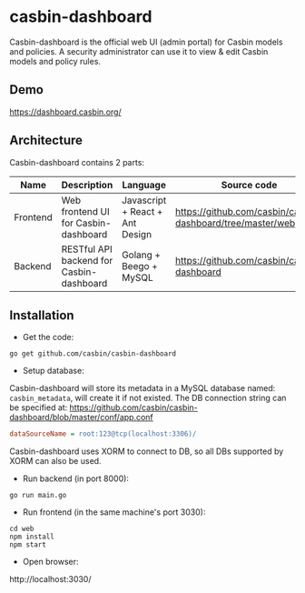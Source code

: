 casbin-dashboard
====

Casbin-dashboard is the official web UI (admin portal) for Casbin models and policies. A security administrator can use it to view & edit Casbin models and policy rules.

## Demo

https://dashboard.casbin.org/

## Architecture

Casbin-dashboard contains 2 parts:

Name | Description | Language | Source code
----|------|----|----
Frontend | Web frontend UI for Casbin-dashboard | Javascript + React + Ant Design | https://github.com/casbin/casbin-dashboard/tree/master/web
Backend | RESTful API backend for Casbin-dashboard | Golang + Beego + MySQL | https://github.com/casbin/casbin-dashboard

## Installation

- Get the code:

```shell
go get github.com/casbin/casbin-dashboard
```

- Setup database:

Casbin-dashboard will store its metadata in a MySQL database named: `casbin_metadata`, will create it if not existed. The DB connection string can be specified at: https://github.com/casbin/casbin-dashboard/blob/master/conf/app.conf

```ini
dataSourceName = root:123@tcp(localhost:3306)/
```

Casbin-dashboard uses XORM to connect to DB, so all DBs supported by XORM can also be used.

- Run backend (in port 8000):

```
go run main.go
 ```

- Run frontend (in the same machine's port 3030):

```
cd web
npm install
npm start
```

- Open browser:

http://localhost:3030/
